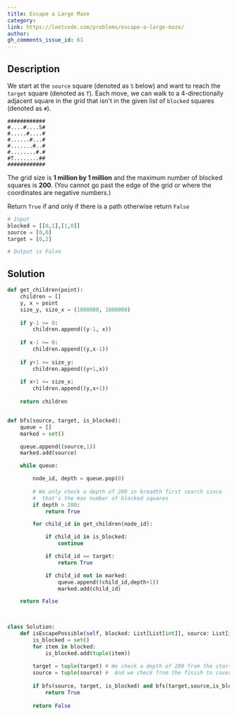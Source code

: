 ```yaml
---
title: Escape a Large Maze
category:
link: https://leetcode.com/problems/escape-a-large-maze/
author:
gh_comments_issue_id: 61
---
```


## Description

We start at the `source` square (denoted as `S` below) and want to reach the `target` square (denoted as `T`). Each move, we can walk to a 4-directionally adjacent square in the grid that isn't in the given list of `blocked` squares (denoted as `#`).

```
############
#....#....S#
#.....#....#
#......#...#
#.......#..#
#........#.#
#T........##
############
```

The grid size is **1 million by 1 million** and the maximum number of blocked squares is **200**. (You cannot go past the edge of the grid or where the coordinates are negative numbers.)

Return `True` if and only if there is a path otherwise return `False`

```python
# Input
blocked = [[0,1],[1,0]]
source = [0,0]
target = [0,2]

# Output is False
```

## Solution

```python
def get_children(point):
    children = []
    y, x = point
    size_y, size_x = (1000000, 1000000)
    
    if y-1 >= 0:
        children.append((y-1, x))
    
    if x-1 >= 0:
        children.append((y,x-1))
        
    if y+1 <= size_y:
        children.append((y+1,x))
        
    if x+1 <= size_x:
        children.append((y,x+1))
        
    return children


def bfs(source, target, is_blocked):
    queue = []
    marked = set()

    queue.append((source,1))
    marked.add(source)

    while queue:

        node_id, depth = queue.pop(0)
        
        # We only check a depth of 200 in breadth first search since
        #  that's the max number of blocked squares
        if depth > 200: 
            return True

        for child_id in get_children(node_id):

            if child_id in is_blocked:
                continue

            if child_id == target:
                return True

            if child_id not in marked:
                queue.append((child_id,depth+1))
                marked.add(child_id)

    return False
    


class Solution:
    def isEscapePossible(self, blocked: List[List[int]], source: List[int], target: List[int]) -> bool:
        is_blocked = set()
        for item in blocked:
            is_blocked.add(tuple(item))
            
        target = tuple(target) # We check a depth of 200 from the start
        source = tuple(source) #  And we check from the finish to cover all
        
        if bfs(source, target, is_blocked) and bfs(target,source,is_blocked):
            return True
        
        return False
        
 ```
